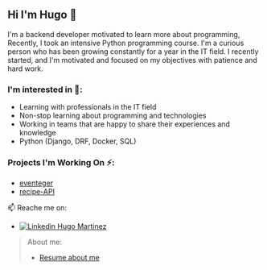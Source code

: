 ## Hi I'm Hugo 👋
I'm a backend developer motivated to learn more about programming,
Recently, I took an intensive Python programming course.
I'm a curious person who has been growing constantly for a year in the IT field.
I recently started, and I'm motivated and focused on my objectives with patience and hard work.

### I'm interested in 🔭:
- Learning with professionals in the IT field
- Non-stop learning about programming and technologies
- Working in teams that are happy to share their experiences and knowledge
- Python (Django, DRF, Docker, SQL)

### Projects I'm Working On ⚡:
- [eventeger](https://github.com/final-project-hha/final-project)
- [recipe-API](https://github.com/HugoLMFbd/recipe-app-api)

📫 Reache me on:
- [![Linkedin](https://i.stack.imgur.com/gVE0j.png) Hugo Martinez](https://www.linkedin.com/in/HugoLeonardoMartinez/)

> About me:
> - [Resume about me](Git_resume_curriculum.pdf)
<!--
**HugoLMFbd/HugoLMFbd** is a ✨ _special_ ✨ repository because its `README.md` (this file) appears on your GitHub profile.

Here are some ideas to get you started:

- 🔭 I’m currently working on ...
- 🌱 I’m currently learning ...
- 👯 I’m looking to collaborate on ...
- 🤔 I’m looking for help with ...
- 💬 Ask me about ...
- 📫 How to reach me: ...
- 😄 Pronouns: ...
- ⚡ Fun fact: ...
-->
